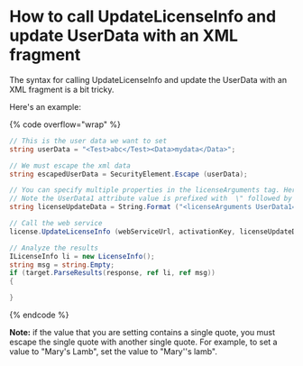 # How to call UpdateLicenseInfo and update UserData with an XML fragment

The syntax for calling UpdateLicenseInfo and update the UserData with an XML fragment is a bit tricky.

Here's an example:

{% code overflow="wrap" %}
```csharp
// This is the user data we want to set
string userData = "<Test>abc</Test><Data>mydata</Data>";

// We must escape the xml data
string escapedUserData = SecurityElement.Escape (userData);

// You can specify multiple properties in the licenseArguments tag. Here we're only setting one attribute.
// Note the UserData1 attribute value is prefixed with  \" followed by a single quote ' and then suffixed with a single quote ' followed by \".
string licenseUpdateData = String.Format ("<licenseArguments UserData1=\"'{0}'\" />", escapedUserData);

// Call the web service
license.UpdateLicenseInfo (webServiceUrl, activationKey, licenseUpdateData, out response);

// Analyze the results
ILicenseInfo li = new LicenseInfo();
string msg = string.Empty;
if (target.ParseResults(response, ref li, ref msg))
{

}
```
{% endcode %}

&#x20;

**Note:** if the value that you are setting contains a single quote, you must escape the single quote with another single quote. For example, to set a value to "Mary's Lamb", set the value to "Mary''s lamb".
